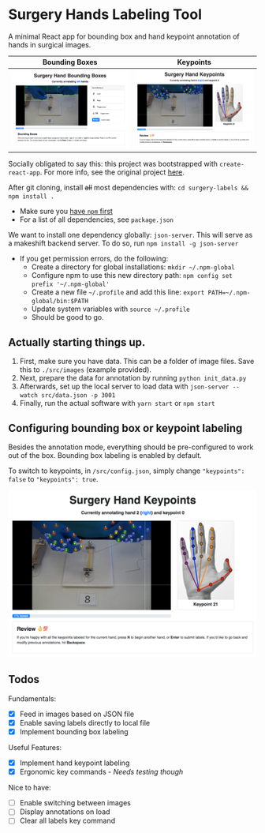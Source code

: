 # Surgery Hands Labeling Tool

A minimal React app for bounding box and hand keypoint annotation of hands in surgical images.

|        Bounding Boxes        |            Keypoints             |
| :--------------------------: | :------------------------------: |
| ![](demo-pics/demo-bbox.png) | ![](demo-pics/demo-keypoint.png) |

Socially obligated to say this: this project was bootstrapped with `create-react-app`. For more info, see the original project [here](https://github.com/facebook/create-react-app/blob/master/packages/react-scripts/template/README.md).

After git cloning, install ~~all~~ most dependencies with: `cd surgery-labels && npm install .`

- Make sure you [have `npm` first](https://www.npmjs.com/get-npm)
- For a list of all dependencies, see `package.json`

We want to install one dependency globally: `json-server`. This will serve as a makeshift backend server. To do so, run `npm install -g json-server`

- If you get permission errors, do the following:
  - Create a directory for global installations: `mkdir ~/.npm-global`
  - Configure npm to use this new directory path: `npm config set prefix '~/.npm-global'`
  - Create a new file `~/.profile` and add this line: `export PATH=~/.npm-global/bin:$PATH`
  - Update system variables with `source ~/.profile`
  - Should be good to go.

## Actually starting things up.

1. First, make sure you have data. This can be a folder of image files. Save this to `./src/images` (example provided).
2. Next, prepare the data for annotation by running `python init_data.py`
3. Afterwards, set up the local server to load data with `json-server --watch src/data.json -p 3001`
4. Finally, run the actual software with `yarn start` or `npm start`

## Configuring bounding box or keypoint labeling

Besides the annotation mode, everything should be pre-configured to work out of the box. Bounding box labeling is enabled by default.

To switch to keypoints, in `/src/config.json`, simply change `"keypoints": false` to `"keypoints": true`.

<!-- |        Bounding Boxes        |            Keypoints             |
| :--------------------------: | :------------------------------: |
| ![](demo-pics/demo-bbox.png) | ![](demo-pics/demo-keypoint.png) | -->

![](demo-pics/demo-keypoint.png)

## Todos

Fundamentals:

- [x] Feed in images based on JSON file
- [x] Enable saving labels directly to local file
- [x] Implement bounding box labeling

Useful Features:

- [x] Implement hand keypoint labeling
- [x] Ergonomic key commands - _Needs testing though_

Nice to have:

- [ ] Enable switching between images
- [ ] Display annotations on load
- [ ] Clear all labels key command
